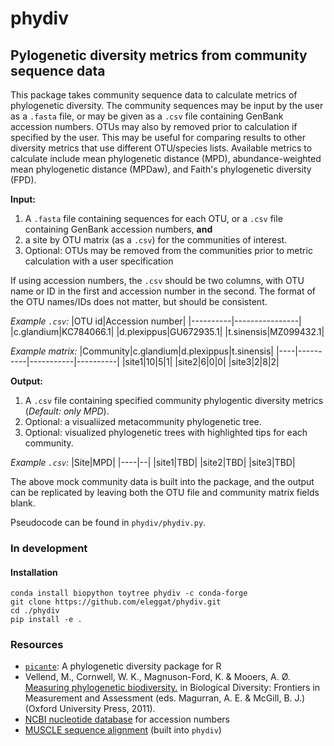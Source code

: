 # phydiv
## Pylogenetic diversity metrics from community sequence data
This package takes community sequence data to calculate metrics of phylogenetic diversity. The community sequences may be input by the user as a `.fasta` file, or may be given as a `.csv` file containing GenBank accession numbers. OTUs may also by removed prior to calculation if specified by the user. This may be useful for comparing results to other diversity metrics that use different OTU/species lists. Available metrics to calculate include mean phylogenetic distance (MPD), abundance-weighted mean phylogenetic distance (MPDaw), and Faith's phylogenetic diversity (FPD).

**Input:**
1. A `.fasta` file containing sequences for each OTU, or a `.csv` file containing GenBank accession numbers, **and**
2. a site by OTU matrix (as a `.csv`) for the communities of interest.
3. Optional: OTUs may be removed from the communities prior to metric calculation with a user specification

If using accession numbers, the `.csv` should be two columns, with OTU name or ID in the first and accession number in the second. The format of the OTU names/IDs does not matter, but should be consistent.


*Example `.csv`:*
|OTU id|Accession number|
|----------|----------------|
|c.glandium|KC784066.1|
|d.plexippus|GU672935.1|
|t.sinensis|MZ099432.1|

*Example matrix:*
|Community|c.glandium|d.plexippus|t.sinensis|
|----|----------|-----------|----------|
|site1|10|5|1|
|site2|6|0|0|
|site3|2|8|2|


**Output:** 
1. A `.csv` file containing specified community phylogentic diversity metrics (*Default: only MPD*).
2. Optional: a visualiized metacommunity phylogenetic tree.
3. Optional: visualized phylogenetic trees with highlighted tips for each community.


*Example `.csv`:*
|Site|MPD|
|----|--|
|site1|TBD|
|site2|TBD|
|site3|TBD|


The above mock community data is built into the package, and the output can be replicated by leaving both the OTU file and community matrix fields blank.


Pseudocode can be found in `phydiv/phydiv.py`.


### In development

#### Installation
```
conda install biopython toytree phydiv -c conda-forge
git clone https://github.com/eleggat/phydiv.git
cd ./phydiv
pip install -e .
```

### Resources
- [`picante`](https://github.com/skembel/picante): A phylogenetic diversity package for R
- Vellend, M., Cornwell, W. K., Magnuson-Ford, K. & Mooers, A. Ø. [Measuring phylogenetic biodiversity.](http://balsas-nahuatl.org/barcoding-electronic-docs/Vellend-et-al_Measuring-phylogenetic-diversity_2011_bookchap%5B1%5D.pdf) in Biological Diversity: Frontiers in Measurement and Assessment (eds. Magurran, A. E. & McGill, B. J.) (Oxford University Press, 2011).
- [NCBI nucleotide database](https://www.ncbi.nlm.nih.gov/nucleotide/) for accession numbers
- [MUSCLE sequence alignment](https://www.ebi.ac.uk/jdispatcher/msa/muscle?stype=protein) (built into `phydiv`)




